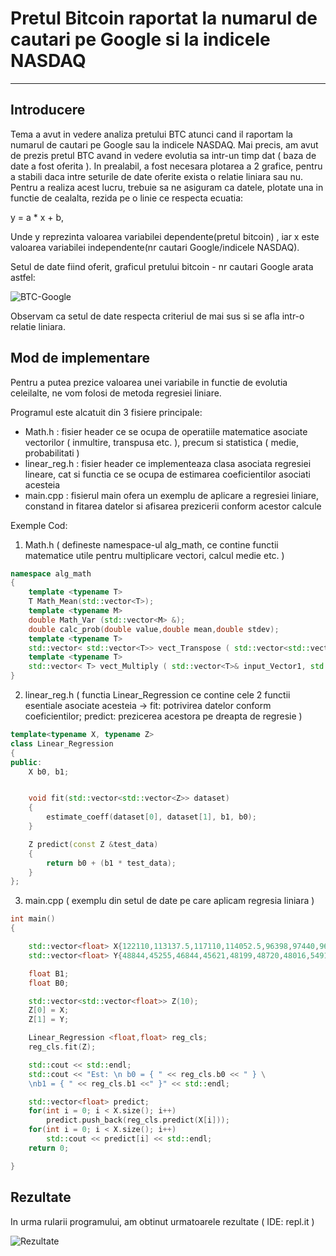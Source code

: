 # Pretul Bitcoin raportat la numarul de cautari pe Google si la indicele NASDAQ

---

## Introducere

Tema a avut in vedere analiza pretului BTC atunci cand il raportam la numarul de cautari pe Google sau la indicele NASDAQ. Mai precis, am avut de prezis pretul BTC avand in vedere evolutia sa intr-un timp dat ( baza de date a fost oferita ). In prealabil, a fost necesara plotarea a 2 grafice, pentru a stabili daca intre seturile de date oferite exista o relatie liniara sau nu. Pentru a realiza acest lucru, trebuie sa ne asiguram ca datele, plotate una in functie de cealalta, rezida pe o linie ce respecta ecuatia:

y = a * x + b,

Unde y reprezinta valoarea variabilei dependente(pretul bitcoin) , iar x este valoarea variabilei independente(nr cautari Google/indicele NASDAQ).

Setul de date fiind oferit, graficul pretului bitcoin - nr cautari Google arata astfel:

![BTC-Google](https://github.com/Motanovici/Cpp-Optimization-Algorithms/blob/main/Examples/Bitcoin-Price-Google/img/bitcoingoogle.JPG)

Observam ca setul de date respecta criteriul de mai sus si se afla intr-o relatie liniara.

## Mod de implementare

Pentru a putea prezice valoarea unei variabile in functie de evolutia celeilalte, ne vom folosi de metoda regresiei liniare.

Programul este alcatuit din 3 fisiere principale:

* Math.h : fisier header ce se ocupa de operatiile matematice asociate vectorilor ( inmultire, transpusa etc. ), precum si statistica ( medie, probabilitati )
* linear_reg.h : fisier header ce implementeaza clasa asociata regresiei lineare, cat si functia ce se ocupa de estimarea coeficientilor asociati acesteia
* main.cpp : fisierul main ofera un exemplu de aplicare a regresiei liniare, constand in fitarea datelor si afisarea prezicerii conform acestor calcule

Exemple Cod:

1. Math.h ( defineste namespace-ul alg_math, ce contine functii matematice utile pentru multiplicare vectori, calcul medie etc. )

```cpp
namespace alg_math 
{ 
    template <typename T> 
    T Math_Mean(std::vector<T>);
    template <typename M>
    double Math_Var (std::vector<M> &);
    double calc_prob(double value,double mean,double stdev);
    template <typename T> 
    std::vector< std::vector<T>> vect_Transpose ( std::vector<std::vector<T>> &input_Vector);
    template <typename T> 
    std::vector< T> vect_Multiply ( std::vector<T>& input_Vector1, std::vector<T>& input_Vector2);
} 
```
2. linear_reg.h ( functia Linear_Regression ce contine cele 2 functii esentiale asociate acesteia -> fit: potrivirea datelor conform coeficientilor; predict: prezicerea acestora pe dreapta de regresie )

```cpp
template<typename X, typename Z>
class Linear_Regression
{
public:
	X b0, b1;


	void fit(std::vector<std::vector<Z>> dataset)
	{
		estimate_coeff(dataset[0], dataset[1], b1, b0);
	}

	Z predict(const Z &test_data)
	{
		return b0 + (b1 * test_data);
	}
};
```
3. main.cpp ( exemplu din setul de date pe care aplicam regresia liniara )

```cpp
int main()
{

	std::vector<float> X{122110,113137.5,117110,114052.5,96398,97440,96032,90616.35,94597.8}; // var indep
	std::vector<float> Y{48844,45255,46844,45621,48199,48720,48016,54919,57332}; // var dep

	float B1;
	float B0;

	std::vector<std::vector<float>> Z(10);
	Z[0] = X;
	Z[1] = Y;

	Linear_Regression <float,float> reg_cls;
	reg_cls.fit(Z);

	std::cout << std::endl;
	std::cout << "Est: \n b0 = { " << reg_cls.b0 << " } \
	\nb1 = { " << reg_cls.b1 <<" }" << std::endl;

	std::vector<float> predict;
	for(int i = 0; i < X.size(); i++)
		predict.push_back(reg_cls.predict(X[i]));
  	for(int i = 0; i < X.size(); i++)
   		std::cout << predict[i] << std::endl;
	return 0;

}
```

## Rezultate

In urma rularii programului, am obtinut urmatoarele rezultate ( IDE: repl.it )

![Rezultate](https://github.com/Motanovici/Cpp-Optimization-Algorithms/blob/main/Examples/Bitcoin-Price-Google/img/results.png)
